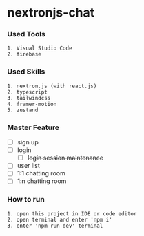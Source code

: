 # nextronjs-chat

### Used Tools
```
1. Visual Studio Code
2. firebase
```

### Used Skills
```
1. nextron.js (with react.js)
2. typescript
3. tailwindcss
4. framer-motion
5. zustand
```

### Master Feature
* [ ] sign up
* [ ] login
  * [ ] ~~login session maintenance~~
* [ ] user list
* [ ] 1:1 chatting room
* [ ] 1:n chatting room

### How to run
```
1. open this project in IDE or code editor
2. open terminal and enter 'npm i'
3. enter 'npm run dev' terminal
```
